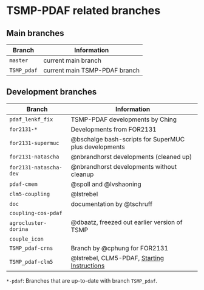 # TSMP-PDAF related branches #


## Main branches ##

| Branch        | Information                           |
|---------------|---------------------------------------|
| `master`      | current main branch                   |
| `TSMP_pdaf`   | current main TSMP-PDAF branch         |

## Development branches ##

| Branch                 | Information                                                           |
|------------------------|-----------------------------------------------------------------------|
| `pdaf_lenkf_fix`       | TSMP-PDAF developments by Ching                                       |
| `for2131-*`            | Developments from FOR2131                                             |
| `for2131-supermuc`     | @bschalge bash-scripts for SuperMUC plus developments                 |
| `for2131-natascha`     | @nbrandhorst developments (cleaned up)                                |
| `for2131-natascha-dev` | @nbrandhorst developments without cleanup                             |
| `pdaf-cmem`            | @spoll and @lvshaoning                                                |
| `clm5-coupling`        | @lstrebel                                                             |
| `doc`                  | documentation by @tschruff                                            |
| `coupling-cos-pdaf`    |                                                                       |
| `agrocluster-dorina`   | @dbaatz, freezed out earlier version of TSMP                          |
| `couple_icon`          |                                                                       |
| `TSMP_pdaf-crns`       | Branch by @cphung for FOR2131                                         |
| `TSMP_pdaf-clm5`       | @lstrebel, CLM5-PDAF, [Starting Instructions](./clm5-pdaf_starter.md) |


`*-pdaf`: Branches that are up-to-date with branch `TSMP_pdaf`.
